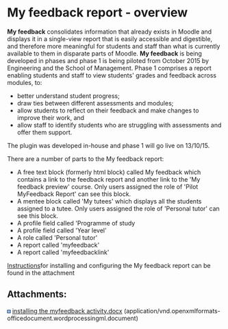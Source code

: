# My feedback report - overview

**My feedback** consolidates information that already exists in Moodle and displays it in a single-view report that is easily accessible and digestible, and therefore more meaningful for students and staff than what is currently available to them in disparate parts of Moodle.
**My feedback** is being developed in phases and phase 1 is being piloted from October 2015 by Engineering and the School of Management. Phase 1 comprises a report enabling students and staff to view students' grades and feedback across modules, to:

-   better understand student progress;
-   draw ties between different assessments and modules;
-   allow students to reflect on their feedback and make changes to improve their work, and
-   allow staff to identify students who are struggling with assessments and offer them support.

The plugin was developed in-house and phase 1 will go live on 13/10/15.

There are a number of parts to the My feedback report:

-   A free text block (formerly html block) called My feedback which contains a link to the feedback report and another link to the 'My feedback preview' course. Only users assigned the role of 'Pilot MyFeedback Report' can see this block.
-   A mentee block called 'My tutees' which displays all the students assigned to a tutee. Only users assigned the role of 'Personal tutor' can see this block.
-   A profile field called 'Programme of study
-   A profile field called 'Year level'
-   A role called 'Personal tutor'
-   A report called 'myfeedback'
-   A report called 'myfeedbacklink'

[Instructions](attachments/58428008/58428050.docx)for installing and configuring the My feedback report can be found in the attachment

## Attachments:

<img src="images/icons/bullet_blue.gif" width="8" height="8" /> [installing the myfeedback activity.docx](attachments/58428008/58428050.docx) (application/vnd.openxmlformats-officedocument.wordprocessingml.document)

